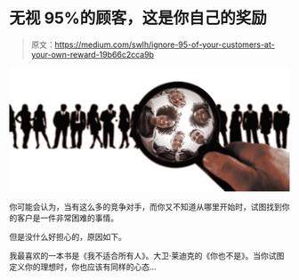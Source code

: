 # 无视 95%的顾客，这是你自己的奖励

> 原文：<https://medium.com/swlh/ignore-95-of-your-customers-at-your-own-reward-19b66c2cca9b>

![](img/9f09f07cdc3eb33e18aa5dfb402f1c6c.png)

你可能会认为，当有这么多的竞争对手，而你又不知道从哪里开始时，试图找到你的客户是一件非常困难的事情。

但是没什么好担心的，原因如下。

我最喜欢的一本书是《我不适合所有人》。大卫·莱迪克的《你也不是》。当你试图定义你的理想时，你也应该有同样的心态…